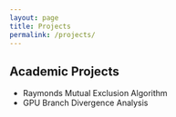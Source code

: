 ```yaml
---
layout: page
title: Projects
permalink: /projects/
---
```


Academic Projects
-----------------

* Raymonds Mutual Exclusion Algorithm
* GPU Branch Divergence Analysis

